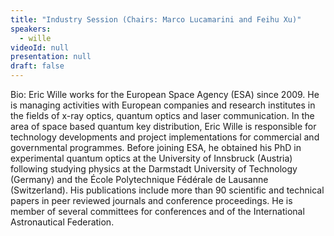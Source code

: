 ```yaml
---
title: "Industry Session (Chairs: Marco Lucamarini and Feihu Xu)"
speakers:
  - wille
videoId: null
presentation: null
draft: false
---
```

Bio: Eric Wille works for the European Space Agency (ESA) since 2009. He is managing activities with European companies and research institutes in the fields of x-ray optics, quantum optics and laser communication. In the area of space based quantum key distribution, Eric Wille is responsible for technology developments and project implementations for commercial and governmental programmes. Before joining ESA, he obtained his PhD in experimental quantum optics at the University of Innsbruck (Austria) following studying physics at the Darmstadt University of Technology (Germany) and the École Polytechnique Fédérale de Lausanne (Switzerland). His publications include more than 90 scientific and technical papers in peer reviewed journals and conference proceedings. He is member of several committees for conferences and of the International Astronautical Federation.



<!-- fields to use above: -->
<!-- videoId: "Vfl9pPh6ipI" -->
<!-- presentation: "/slides/invited-MargaridaPereira.pdf" -->
